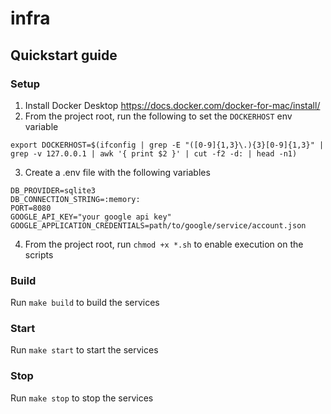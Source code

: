 # infra

## Quickstart guide
### Setup
1. Install Docker Desktop https://docs.docker.com/docker-for-mac/install/
2. From the project root, run the following to set the `DOCKERHOST` env variable
```
export DOCKERHOST=$(ifconfig | grep -E "([0-9]{1,3}\.){3}[0-9]{1,3}" | grep -v 127.0.0.1 | awk '{ print $2 }' | cut -f2 -d: | head -n1)
```
3. Create a .env file with the following variables
```
DB_PROVIDER=sqlite3
DB_CONNECTION_STRING=:memory:
PORT=8080
GOOGLE_API_KEY="your google api key"
GOOGLE_APPLICATION_CREDENTIALS=path/to/google/service/account.json
```
4. From the project root, run `chmod +x *.sh` to enable execution on the scripts
### Build
Run `make build` to build the services
### Start
Run `make start` to start the services
### Stop
Run `make stop` to stop the services
